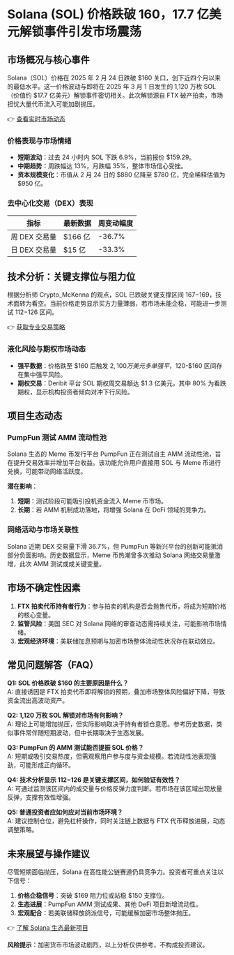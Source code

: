 # Solana (SOL) 价格跌破 $160，$17.7 亿美元解锁事件引发市场震荡  

## 市场概况与核心事件  

Solana（SOL）价格在 2025 年 2 月 24 日跌破 $160 关口，创下近四个月以来的最低水平。这一价格波动与即将在 2025 年 3 月 1 日发生的 1,120 万枚 SOL（价值约 $17.7 亿美元）解锁事件密切相关。此次解锁源自 FTX 破产拍卖，市场担忧大量代币流入可能加剧抛压。  

👉 [查看实时市场动态](https://bit.ly/okx_welcome)  

### 价格表现与市场情绪  

- **短期波动**：过去 24 小时内 SOL 下跌 6.9%，当前报价 $159.29。  
- **中期趋势**：周跌幅达 13%，月跌幅 35%，整体市场信心受挫。  
- **资本规模变化**：市值从 2 月 24 日的 $880 亿降至 $780 亿，完全稀释估值为 $950 亿。  

### 去中心化交易（DEX）表现  

| 指标         | 最新数据       | 周变动幅度 |  
|--------------|----------------|------------|  
| 周 DEX 交易量 | $166 亿        | -36.7%     |  
| 日 DEX 交易量 | $15 亿         | -33.3%     |  

## 技术分析：关键支撑位与阻力位  

根据分析师 Crypto_McKenna 的观点，SOL 已跌破关键支撑区间 $167-$169，技术面转为看空。当前价格走势显示买方力量薄弱，若市场未能企稳，可能进一步测试 $112-$126 区间。  

👉 [获取专业交易策略](https://bit.ly/okx_welcome)  

### 液化风险与期权市场动态  

- **强平数据**：价格跌至 $160 后触发 $2,100 万美元多单强平，$120-$160 区间存在集中强平风险。  
- **期权交易**：Deribit 平台 SOL 期权周交易额达 $1.3 亿美元，其中 80% 为看跌期权，显示机构投资者倾向对冲下行风险。  

## 项目生态动态  

### PumpFun 测试 AMM 流动性池  

Solana 生态的 Meme 币发行平台 PumpFun 正在测试自主 AMM 流动性池，旨在提升交易效率并增加平台收益。该功能允许用户直接用 SOL 与 Meme 币进行兑换，可能带动网络活跃度。  

**潜在影响**：  
1. **短期**：测试阶段可能吸引投机资金流入 Meme 币市场。  
2. **长期**：若 AMM 机制成功落地，将增强 Solana 在 DeFi 领域的竞争力。  

### 网络活动与市场关联性  

Solana 近期 DEX 交易量下滑 36.7%，但 PumpFun 等新兴平台的创新可能抵消部分负面影响。历史数据显示，Meme 币热潮曾多次推动 Solana 网络交易量激增，此次 AMM 测试或成关键变量。  

## 市场不确定性因素  

1. **FTX 拍卖代币持有者行为**：参与拍卖的机构是否会抛售代币，将成为短期价格的核心变量。  
2. **监管风险**：美国 SEC 对 Solana 网络的审查动态需持续关注，可能影响市场情绪。  
3. **宏观经济环境**：美联储加息预期与加密市场整体流动性状况存在联动效应。  

## 常见问题解答（FAQ）  

**Q1: SOL 价格跌破 $160 的主要原因是什么？**  
A: 直接诱因是 FTX 拍卖代币即将解锁的预期，叠加市场整体风险偏好下降，导致资金流出高波动资产。  

**Q2: 1,120 万枚 SOL 解锁对市场有何影响？**  
A: 理论上可能增加抛压，但实际影响取决于持有者锁仓意愿。参考历史数据，类似事件常伴随短期波动，但中长期取决于生态发展。  

**Q3: PumpFun 的 AMM 测试能否提振 SOL 价格？**  
A: 短期或吸引交易热度，但需观察用户参与度与资金规模。若流动性池表现强劲，可能形成正向循环。  

**Q4: 技术分析显示 $112-$126 是关键支撑区间，如何验证有效性？**  
A: 可通过监测该区间内的成交量与价格反弹力度判断。若市场在该区域出现放量反弹，支撑有效性增强。  

**Q5: 普通投资者应如何应对当前市场环境？**  
A: 建议控制仓位，避免杠杆操作，同时关注链上数据与 FTX 代币释放进展，动态调整策略。  

## 未来展望与操作建议  

尽管短期面临抛压，Solana 在高性能公链赛道仍具竞争力。投资者可重点关注以下信号：  
1. **价格企稳信号**：突破 $169 阻力位或站稳 $150 支撑位。  
2. **生态进展**：PumpFun AMM 测试成果、其他 DeFi 项目新增流动性。  
3. **宏观配合**：若美联储释放鸽派信号，可能缓解加密市场整体抛压。  

👉 [了解 Solana 生态最新项目](https://bit.ly/okx_welcome)  

**风险提示**：加密货币市场波动剧烈，以上分析仅供参考，不构成投资建议。